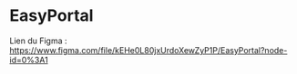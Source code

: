 # EasyPortal
 
Lien du Figma : 
https://www.figma.com/file/kEHe0L80jxUrdoXewZyP1P/EasyPortal?node-id=0%3A1
